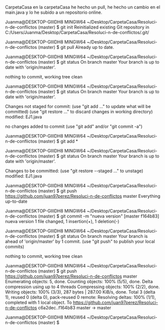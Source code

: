 CarpetaCasa en la carpetaCasa he hecho un pull, he hecho un cambio en el main.java y lo he subido a un repositorio online.


Juanma@DESKTOP-GIIIDH8 MINGW64 ~/Desktop/CarpetaCasa/Resoluci-n-de-conflictos (master)
$ git init
Reinitialized existing Git repository in C:/Users/Juanma/Desktop/CarpetaCasa/Resoluci-n-de-conflictos/.git/

Juanma@DESKTOP-GIIIDH8 MINGW64 ~/Desktop/CarpetaCasa/Resoluci-n-de-conflictos (master)
$ git pull
Already up to date.

Juanma@DESKTOP-GIIIDH8 MINGW64 ~/Desktop/CarpetaCasa/Resoluci-n-de-conflictos (master)
$ git status
On branch master
Your branch is up to date with 'origin/master'.

nothing to commit, working tree clean

Juanma@DESKTOP-GIIIDH8 MINGW64 ~/Desktop/CarpetaCasa/Resoluci-n-de-conflictos (master)
$ git status
On branch master
Your branch is up to date with 'origin/master'.

Changes not staged for commit:
  (use "git add <file>..." to update what will be committed)
  (use "git restore <file>..." to discard changes in working directory)
        modified:   EJ1.java

no changes added to commit (use "git add" and/or "git commit -a")

Juanma@DESKTOP-GIIIDH8 MINGW64 ~/Desktop/CarpetaCasa/Resoluci-n-de-conflictos (master)
$ git add *

Juanma@DESKTOP-GIIIDH8 MINGW64 ~/Desktop/CarpetaCasa/Resoluci-n-de-conflictos (master)
$ git status
On branch master
Your branch is up to date with 'origin/master'.

Changes to be committed:
  (use "git restore --staged <file>..." to unstage)
        modified:   EJ1.java


Juanma@DESKTOP-GIIIDH8 MINGW64 ~/Desktop/CarpetaCasa/Resoluci-n-de-conflictos (master)
$ git push https://github.com/juan97perez/Resoluci-n-de-conflictos master
Everything up-to-date

Juanma@DESKTOP-GIIIDH8 MINGW64 ~/Desktop/CarpetaCasa/Resoluci-n-de-conflictos (master)
$ git commit -m "nueva version"
[master f164b83] nueva version
 1 file changed, 1 insertion(+), 1 deletion(-)

Juanma@DESKTOP-GIIIDH8 MINGW64 ~/Desktop/CarpetaCasa/Resoluci-n-de-conflictos (master)
$ git status
On branch master
Your branch is ahead of 'origin/master' by 1 commit.
  (use "git push" to publish your local commits)

nothing to commit, working tree clean

Juanma@DESKTOP-GIIIDH8 MINGW64 ~/Desktop/CarpetaCasa/Resoluci-n-de-conflictos (master)
$ git push https://github.com/juan97perez/Resoluci-n-de-conflictos master
Enumerating objects: 5, done.
Counting objects: 100% (5/5), done.
Delta compression using up to 4 threads
Compressing objects: 100% (2/2), done.
Writing objects: 100% (3/3), 287 bytes | 287.00 KiB/s, done.
Total 3 (delta 1), reused 0 (delta 0), pack-reused 0
remote: Resolving deltas: 100% (1/1), completed with 1 local object.
To https://github.com/juan97perez/Resoluci-n-de-conflictos
   c6a2dec..f164b83  master -> master

Juanma@DESKTOP-GIIIDH8 MINGW64 ~/Desktop/CarpetaCasa/Resoluci-n-de-conflictos (master)
$
